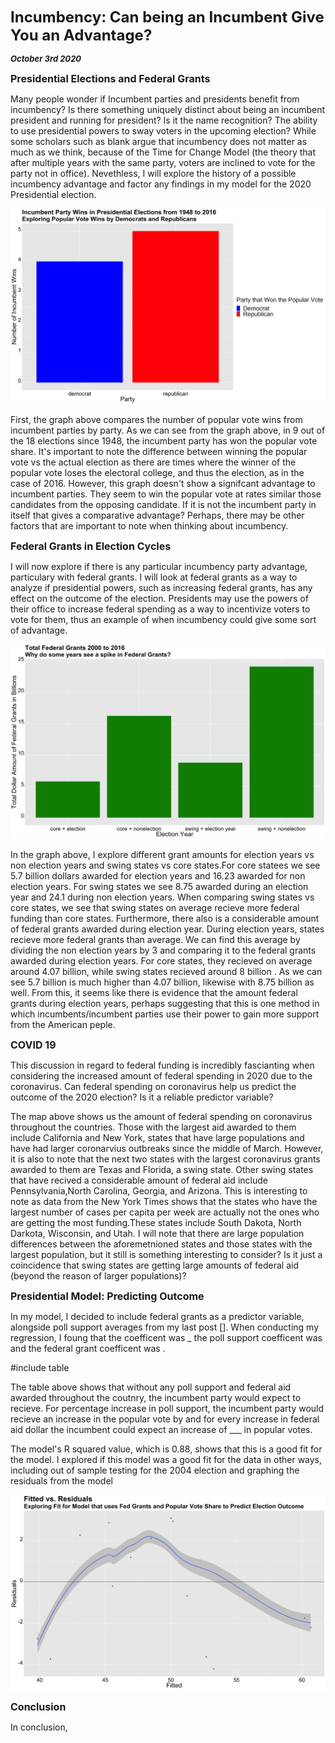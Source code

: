 **<font size="5"> Incumbency: Can being an Incumbent Give You an Advantage? </font>**

_**<font size="2"> October 3rd 2020 </font>**_



**<font size="3"> Presidential Elections and Federal Grants  </font>**

Many people wonder if Incumbent parties and presidents benefit from incumbency? Is there something uniquely distinct about being an incumbent president and running for president? Is it the name recognition? The ability to use presidential powers to sway voters in the upcoming election? While some scholars such as blank argue that incumbency does not matter as much as we think, because of the Time for Change Model (the theory that after multiple years with the same party, voters are inclined to vote for the party not in office). Nevethless, I will explore the history of a possible incumbency advantage and factor any findings in my model for the 2020 Presidential election.


![Incumbent Federal Grants Historial](incumbent_historical.png)


First, the graph above compares the number of popular vote wins from incumbent parties by party. As we can see from the graph above, in 9 out of the 18 elections since 1948, the incumbent party has won the popular vote share. It's important to note the difference between winning the popular vote vs the actual election as there are times where the winner of the popular vote loses the electoral college, and thus the election, as in the case of 2016. However, this graph doesn't show a signifcant advantage to incumbent parties. They seem to win the popular vote at rates similar those candidates from the opposing candidate. If it is not the incumbent party in itself that gives a comparative advantage? Perhaps, there may be other factors that are important to note when thinking about incumbency.




**<font size="3">  Federal Grants in Election Cycles </font>**

I will now explore if there is any particular incumbency party advantage, particulary with federal grants. I will look at federal grants as a way to analyze if presidential powers, such as increasing federal grants, has any effect on the outcome of the election. Presidents may use the powers of their office to increase federal spending as a way to incentivize voters to vote for them, thus an example of when incumbency could give some sort of advantage. 



![Incumbent Federal Grants in Election Cycles](incumbent_grants.png)


In the graph above, I explore different grant amounts for election years vs non election years and swing states vs core states.For core statees we see 5.7 billion dollars awarded for election years and 16.23 awarded for non election years. For swing states we see 8.75 awarded during an election year and 24.1 during non election years.  When comparing swing states vs core states, we see that swing states on average recieve more federal funding than core states. Furthermore, there also is a considerable amount of federal grants awarded during election year. During election years, states recieve more federal grants than average. We can find this average by dividing the non election years by 3 and comparing it to the federal grants awarded during election years. For core states, they recieved on average around 4.07 billion, while swing states recieved around 8 billion . As we can see 5.7 billion is much higher than 4.07 billion, likewise with 8.75 billion as well. From this, it seems like there is evidence that the amount federal grants during election years, perhaps suggesting that this is one method in which incumbents/incumbent parties use their power to gain more support from the American peple. 



**<font size="3">  COVID 19 </font>**

This discussion in regard to federal funding is incredibly fascianting when considering the increased amount of federal spending in 2020 due to the coronavirus. Can federal spending on coronavirus help us predict the outcome of the 2020 election? Is it a reliable predictor variable?



The map above shows us the amount of federal spending on coronavirus throughout the countries. Those with the largest aid awarded to them include California and New York, states that have large populations and have had larger coronarvius outbreaks since the middle of March. However, it is also to note that the next two states with the largest coronavirus grants awarded to them are Texas and Florida, a swing state. Other swing states that have recived a considerable amount of federal aid include Pennsylvania,North Carolina, Georgia, and Arizona. This is interesting to note as data from the New York Times shows that the states who have the largest number of cases per capita per week are actually not the ones who are getting the most funding.These states include South Dakota, North Darkota, Wisconsin, and Utah. I will note that there are large population differences between the aforemetnioned states and those states with the largest population, but it still is something interesting to consider? Is it just a coincidence that swing states are getting large amounts of federal aid (beyond the reason of larger populations)?



**<font size="3">  Presidential Model: Predicting Outcome </font>**

In my model, I decided to include federal grants as a predictor variable, alongside poll support averages from my last post []. When conducting my regression, I foung that the coefficent was _  the poll support coefficent was and the federal grant coefficent was . 


#include table

The table above shows that without any poll support and federal aid awarded throughout the coutnry, the incumbent party would expect to recieve. For percentage increase in poll support, the incumbent party would recieve an increase in the popular vote by and for every increase in federal aid dollar the incumbent could expect an increase of ___ in popular votes. 

The model's R squared value, which is 0.88, shows that this is a good fit for the model. I explored if this model was a good fit for the data in other ways, including out of sample testing for the 2004 election and graphing the residuals from the model


![Incumbent Federal Grants Residual Grants](incumbent_residuals.png)





**<font size="3">  Conclusion </font>**

In conclusion, 







